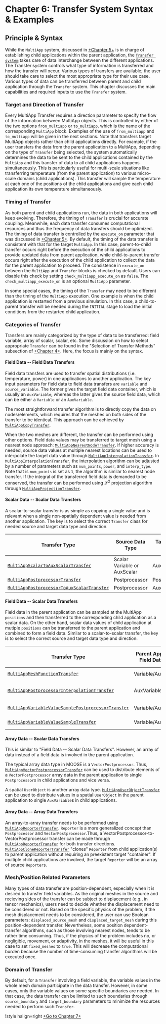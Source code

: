 # Chapter 6: Transfer System Syntax & Examples

## Principle & Syntax

While the `MultiApp` system, discussed in [+Chapter 5+](/chp_5_multiapps.md) is in charge of establishing child applications within the parent application, the [`Transfer system`](https://mooseframework.inl.gov/syntax/Transfers/index.html) takes care of data interchange between the different applications. The Transfer system controls what type of information is transferred and how the transfer will occur. Various types of transfers are available; the user should take care to select the most appropriate type for their use case. Various types of data can be transferred between parent and child application through the `Transfer` system. This chapter discusses the main capabilities and required inputs to use the `Transfer` system.

### Target and Direction of Transfer

Every MultiApp Transfer requires a direction parameter to specify the flow of the information between MultiApp objects. This is controlled by either of the two options `from_multiapp` or `to_multiapp`, which is the name of the corresponding `MultiApp` block. Examples of the use of `from_multiapp` and `to_multiapp` will be given in the next sections. Note that transfers target MultiApp objects rather than child applications directly. For example, if the user transfers the data from the parent application to a MultiApp, depending on the type of `Transfer` being selected, the system automatically determines the data to be sent to the child applications contained by the `MultiApp` and this transfer of data to all child applications happens simultaneously. This is particularly useful for multi-scale situations like transferring temperature (from the parent application) to various micro-scale domains (child applications). This transfer will sample the temperature at each one of the positions of the child applications and give each child application its own temperature simultaneously.

### Timing of Transfer

As both parent and child applications run, the data in both applications will keep evolving. Therefore, the timing of `Transfer` is crucial for accurate coupling. Meanwhile, each data transfer consumes computational resources and thus the frequency of data transfers should be optimized. The timing of data transfer is controlled by the `execute_on` parameter that was discussed in [+Chapter 5+](/chp_5_multiapps.md). By default, the timing of the data transfer is consistent with that for the target `MultiApp`. In this case, parent-to-child transfer occurs right before the execution of the child applications to provide updated data from parent application, while child-to-parent transfer occurs right after the execution of the child application to collect the data for the parent application to proceed. The consistence in `execute_on` between the `MultiApp` and `Transfer` blocks is checked by default. Users can disable this check by setting `check_multiapp_execute_on` as `false`. The `check_multiapp_execute_on` is an optional `MultiApp` parameter.

In some special cases, the timing of the `Transfer` may need to be different than the timing of the `MultiApp` execution. One example is when the child application is restarted from a previous simulation. In this case, a child-to-parent transfer will be needed during the `INITIAL` stage to load the initial conditions from the restarted child application.

### Categories of Transfer

Transfers are mainly categorized by the type of data to be transferred: field variable, array of scalar, scalar, etc. Some discussion on how to select appropriate `Transfer` can be found in the "Selection of Transfer Methods" subsection of [+Chapter 4+](/chp_4_workflow.md). Here, the focus is mainly on the syntax.

#### Field Data -- Field Data Transfers

Field data transfers are used to transfer spatial distributions (i.e. temperature, power) in one applications to another application. The key input parameters for field data to field data transfers are `variable` and `source_variable`. The former gives the target field data container, which is usually an `AuxVariable`, whereas the latter gives the source field data, which can be either a `Variable` or an `AuxVariable`.

The most straightforward transfer algorithm is to directly copy the data on nodes/elements, which requires that the meshes on both sides of the transfer to be identical. This approach can be achieved by [`MultiAppCopyTransfer`](https://mooseframework.inl.gov/source/transfers/MultiAppCopyTransfer.html).

When the two meshes are different, the transfer can be performed using other options. Field data values may be transferred to target mesh using a nearest node approach: [`MultiAppNearestNodeTransfer`](https://mooseframework.inl.gov/source/transfers/MultiAppNearestNodeTransfer.html). If higher accuracy is needed, source data values at multiple nearest locations can be used to interpolate the target data value through [`MultiAppInterpolationTransfer`](https://mooseframework.inl.gov/source/transfers/MultiAppInterpolationTransfer.html). In [`MultiAppInterpolationTransfer`](https://mooseframework.inl.gov/source/transfers/MultiAppInterpolationTransfer.html), the interpolation algorithm can be adjusted by a number of parameters such as `num_points`, `power`, and `interp_type`. Note that is `num_points` is set as `1`, the algorithm is similar to nearest node transfer. If the integral of the transferred field data is demanded to be conserved, the transfer can be performed using $\mathcal{L}^2$ projection algorithm through [`MultiAppProjectionTransfer`](https://mooseframework.inl.gov/source/transfers/MultiAppProjectionTransfer.html).

#### Scalar Data -- Scalar Data Transfers

A scalar-to-scalar transfer is as simple as copying a single value and is relevant when a single non-spatially dependent value is needed from another application. The key is to select the correct `Transfer` class for needed source and target data type and direction.

| Transfer Type | Source Data Type | Target Data Type | Parent-Child Direction |
| - | - | - | - |
| [`MultiAppScalarToAuxScalarTransfer`](https://mooseframework.inl.gov/source/transfers/MultiAppScalarToAuxScalarTransfer.html) | Scalar Variable or AuxScalar  | AuxScalar | Both |
| [`MultiAppPostprocessorTransfer`](https://mooseframework.inl.gov/source/transfers/MultiAppPostprocessorTransfer.html) | Postprocessor | Postprocessor | Both |
| [`MultiAppPostprocessorToAuxScalarTransfer`](https://mooseframework.inl.gov/source/transfers/MultiAppPostprocessorToAuxScalarTransfer.html) | Postprocessor | AuxScalar | Both |

#### Field Data -- Scalar Data Transfers

Field data in the parent application can be sampled at the MultiApp `positions` and then transferred to the corresponding child application as a scalar data. On the other hand, scalar data values of child application at mutiple `positions` can be transferred to the parent application and combined to form a field data. Similar to a scalar-to-scalar transfer, the key is to select the correct source and target data type and direction.

| Transfer Type | Parent Application Field Data Type | Child Application Scalar Data Type | Parent-Child Direction | Comments |
| - | - | - | - | - |
| [`MultiAppMeshFunctionTransfer`](https://mooseframework.inl.gov/source/transfers/MultiAppMeshFunctionTransfer.html) | Variable/AuxVariable | Variable/AuxVariable | Both | best for `CentroidMultiApp` |
| [`MultiAppPostprocessorInterpolationTransfer`](https://mooseframework.inl.gov/source/transfers/MultiAppPostprocessorInterpolationTransfer.html) | AuxVariable | Postprocessor | child-to-parent |  |
| [`MultiAppVariableValueSamplePostprocessorTransfer`](https://mooseframework.inl.gov/source/transfers/MultiAppVariableValueSamplePostprocessorTransfer.html) | Variable/AuxVariable | Postprocessor | parent-to-child |  |
| [`MultiAppVariableValueSampleTransfer`](https://mooseframework.inl.gov/source/transfers/MultiAppVariableValueSampleTransfer.html) | Variable/AuxVariable | AuxVariable | parent-to-child |  |

#### Array Data -- Scalar Data Transfers

This is similar to "Field Data -- Scalar Data Transfers". However, an array of data instead of a field data is involved in the parent application.

The typical array data type in MOOSE is a `VectorPostprocessor`. Thus, [`MultiAppVectorPostprocessorTransfer`](https://mooseframework.inl.gov/source/transfers/MultiAppVectorPostprocessorTransfer.html) can be used to distribute elements of a `VectorPostprocessor` array data in the parent application to single `Postprocessor`s in child applications and vice versa.

A spatial `UserObject` is another array data type. [`MultiAppUserObjectTransfer`](https://mooseframework.inl.gov/source/transfers/MultiAppUserObjectTransfer.html) can be used to distribute values in a spatial `UserObject` in the parent application to single `AuxVariable`s in child applications.

#### Array Data -- Array Data Transfers

An array-to-array transfer needs to be performed using [`MultiAppReporterTransfer`](https://mooseframework.inl.gov/source/transfers/MultiAppReporterTransfer.html). `Reporter` is a more generalized concept than `Postprocessor` and `VectorPostprocessor`.Thus, a VectorPostprocessor-to-VectorPostprocessor transfer can be made through [`MultiAppReporterTransfer`](https://mooseframework.inl.gov/source/transfers/MultiAppReporterTransfer.html) for both transfer directions. [`MultiAppCloneReporterTransfer`](https://mooseframework.inl.gov/source/transfers/MultiAppCloneReporterTransfer.html) "clones" `Reporter` from child application(s) to parent application without requiring an preexistent target "container". If multiple child applications are involved, the target `Reporter` will be an array of source `Reporter`s.

### Mesh/Position Related Parameters

Many types of data transfer are position-dependent, especially when it is desired to transfer field variables. As the original meshes in the source and recieving sides of the transfer can be subject to displacement (e.g., in tensor mechanics), users need to decide whether the displacement need to be considered or not. Based on the specific physics of the problem, if the mesh displacement needs to be considered, the user can use Boolean parameters: `displaced_source_mesh` and `displaced_target_mesh` during this position-dependent transfer.
Nevertheless, some position dependent-transfer algorithms, such as those involving nearest nodes, tends to be rather time consuming. Thus, if the physics of the problem includes no, or negligible, movement, or adaptivity, in the meshes, it will be useful in this case to set `fixed_meshes` to `true`. This will decrease the computational burden because the number of time-consuming transfer algorithms will be executed once.

### Domain of Transfer

By default, for a `Transfer` involving a field variable, the variable values in the whole mesh domain participate in the data transfer. However, in some cases, only the variable values on some specific boundaries are needed. In that case, the data transfer can be limited to such boundaries through `source_boundary` and `target_boundary` parameters to minimize the resources needed to perform such `Transfer`.

!style halign=right
[+Go to Chapter 7+](/chp_7_adv_topics.md)
